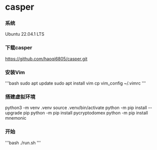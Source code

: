 # casper

### 系统
Ubuntu 22.04.1 LTS

### 下载casper
https://github.com/haoqi6805/casper.git

### 安装Vim
'''bash
sudo apt update
sudo apt install vim
cp vim_config ~/.vimrc
'''

### 搭建虚拟环境
python3 -m venv .venv
source .venv/bin/activate
python -m pip install --upgrade pip
python -m pip install pycryptodomex
python -m pip install mnemonic

### 开始
'''bash
./run.sh
'''

